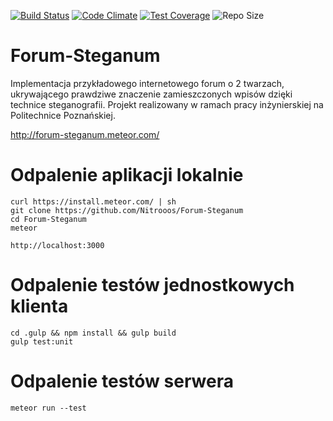 [![Build Status](https://travis-ci.org/SuperGrupa/Forum-Steganum.svg?branch=master)](https://travis-ci.org/SuperGrupa/Forum-Steganum)
[![Code Climate](https://codeclimate.com/github/SuperGrupa/Forum-Steganum/badges/gpa.svg)](https://codeclimate.com/github/SuperGrupa/Forum-Steganum)
[![Test Coverage](https://codeclimate.com/github/SuperGrupa/Forum-Steganum/badges/coverage.svg)](https://codeclimate.com/github/SuperGrupa/Forum-Steganum/coverage)
![Repo Size](https://reposs.herokuapp.com/?path=SuperGrupa/Forum-Steganum)

# Forum-Steganum
Implementacja przykładowego internetowego forum o 2 twarzach, ukrywającego prawdziwe znaczenie zamieszczonych wpisów dzięki technice steganografii. Projekt realizowany w ramach pracy inżynierskiej na Politechnice Poznańskiej.

http://forum-steganum.meteor.com/

# Odpalenie aplikacji lokalnie

    curl https://install.meteor.com/ | sh
    git clone https://github.com/Nitrooos/Forum-Steganum
    cd Forum-Steganum
    meteor

    http://localhost:3000
    
# Odpalenie testów jednostkowych klienta

    cd .gulp && npm install && gulp build
    gulp test:unit
    
# Odpalenie testów serwera

    meteor run --test
    

